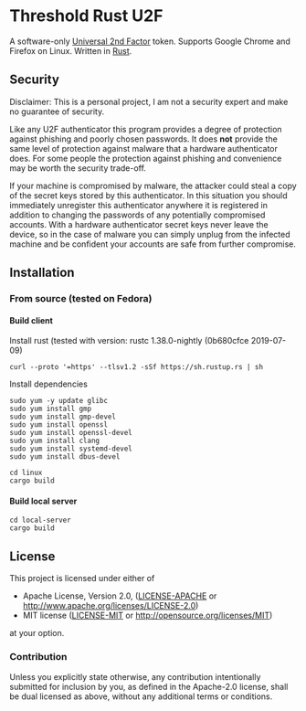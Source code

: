# Threshold Rust U2F

A software-only [Universal 2nd Factor](https://www.yubico.com/solutions/fido-u2f/) token. Supports Google Chrome and Firefox on Linux. Written in [Rust](https://www.rust-lang.org/).

## Security

Disclaimer: This is a personal project, I am not a security expert and make no guarantee of security.

Like any U2F authenticator this program provides a degree of protection against phishing and poorly chosen passwords. It does **not** provide the same level of protection against malware that a hardware authenticator does. For some people the protection against phishing and convenience may be worth the security trade-off.

If your machine is compromised by malware, the attacker could steal a copy of the secret keys stored by this authenticator. In this situation you should immediately unregister this authenticator anywhere it is registered in addition to changing the passwords of any potentially compromised accounts. With a hardware authenticator secret keys never leave the device, so in the case of malware you can simply unplug from the infected machine and be confident your accounts are safe from further compromise.

## Installation

### From source (tested on Fedora)

#### Build client
Install rust (tested with version: rustc 1.38.0-nightly (0b680cfce 2019-07-09)
```
curl --proto '=https' --tlsv1.2 -sSf https://sh.rustup.rs | sh
```

Install dependencies
```
sudo yum -y update glibc
sudo yum install gmp
sudo yum install gmp-devel
sudo yum install openssl
sudo yum install openssl-devel
sudo yum install clang
sudo yum install systemd-devel
sudo yum install dbus-devel
```

```
cd linux
cargo build
```

#### Build local server
```
cd local-server
cargo build
```

## License

This project is licensed under either of

- Apache License, Version 2.0, ([LICENSE-APACHE](LICENSE-APACHE) or
  http://www.apache.org/licenses/LICENSE-2.0)
- MIT license ([LICENSE-MIT](LICENSE-MIT) or
  http://opensource.org/licenses/MIT)

at your option.

### Contribution

Unless you explicitly state otherwise, any contribution intentionally submitted
for inclusion by you, as defined in the Apache-2.0 license, shall be
dual licensed as above, without any additional terms or conditions.
